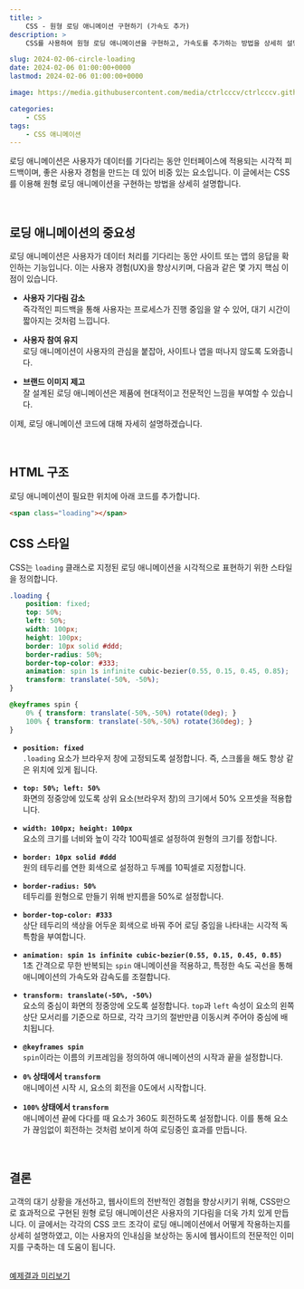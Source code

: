 ```yaml
---
title: >  
    CSS - 원형 로딩 애니메이션 구현하기 (가속도 추가)
description: >  
    CSS를 사용하여 원형 로딩 애니메이션을 구현하고, 가속도를 추가하는 방법을 상세히 설명합니다.  

slug: 2024-02-06-circle-loading
date: 2024-02-06 01:00:00+0000
lastmod: 2024-02-06 01:00:00+0000

image: https://media.githubusercontent.com/media/ctrlcccv/ctrlcccv.github.io/master/assets/img/post/2024-02-06-circle-loading.webp

categories:
    - CSS
tags:
    - CSS 애니메이션
---
```

로딩 애니메이션은 사용자가 데이터를 기다리는 동안 인터페이스에 적용되는 시각적 피드백이며, 좋은 사용자 경험을 만드는 데 있어 비중 있는 요소입니다. 이 글에서는 CSS를 이용해 원형 로딩 애니메이션을 구현하는 방법을 상세히 설명합니다.  

<script async src="https://pagead2.googlesyndication.com/pagead/js/adsbygoogle.js?client=ca-pub-8535540836842352" crossorigin="anonymous"></script>
<ins class="adsbygoogle"
     style="display:block; text-align:center;"
     data-ad-layout="in-article"
     data-ad-format="fluid"
     data-ad-client="ca-pub-8535540836842352"
     data-ad-slot="2974559225"></ins>
<script>
     (adsbygoogle = window.adsbygoogle || []).push({});
</script>

<br>

## 로딩 애니메이션의 중요성
로딩 애니메이션은 사용자가 데이터 처리를 기다리는 동안 사이트 또는 앱의 응답을 확인하는 기능입니다. 이는 사용자 경험(UX)을 향상시키며, 다음과 같은 몇 가지 핵심 이점이 있습니다.

- **사용자 기다림 감소**  
  즉각적인 피드백을 통해 사용자는 프로세스가 진행 중임을 알 수 있어, 대기 시간이 짧아지는 것처럼 느낍니다.

- **사용자 참여 유지**  
  로딩 애니메이션이 사용자의 관심을 붙잡아, 사이트나 앱을 떠나지 않도록 도와줍니다.
- **브랜드 이미지 제고**  
  잘 설계된 로딩 애니메이션은 제품에 현대적이고 전문적인 느낌을 부여할 수 있습니다.  
   
이제, 로딩 애니메이션 코드에 대해 자세히 설명하겠습니다.   

<br>

## HTML 구조
로딩 애니메이션이 필요한 위치에 아래 코드를 추가합니다.
```html
<span class="loading"></span>
```

## CSS 스타일
CSS는 `loading` 클래스로 지정된 로딩 애니메이션을 시각적으로 표현하기 위한 스타일을 정의합니다.  
```css
.loading {
    position: fixed;
    top: 50%;
    left: 50%;
    width: 100px;
    height: 100px;
    border: 10px solid #ddd;
    border-radius: 50%;
    border-top-color: #333;
    animation: spin 1s infinite cubic-bezier(0.55, 0.15, 0.45, 0.85);
    transform: translate(-50%, -50%);
}

@keyframes spin {
    0% { transform: translate(-50%,-50%) rotate(0deg); }
    100% { transform: translate(-50%,-50%) rotate(360deg); }
}
```
<script async src="https://pagead2.googlesyndication.com/pagead/js/adsbygoogle.js?client=ca-pub-8535540836842352" crossorigin="anonymous"></script>
<ins class="adsbygoogle"
     style="display:block; text-align:center;"
     data-ad-layout="in-article"
     data-ad-format="fluid"
     data-ad-client="ca-pub-8535540836842352"
     data-ad-slot="2974559225"></ins>
<script>
     (adsbygoogle = window.adsbygoogle || []).push({});
</script>

- **`position: fixed`**  
`.loading` 요소가 브라우저 창에 고정되도록 설정합니다. 즉, 스크롤을 해도 항상 같은 위치에 있게 됩니다.

- **`top: 50%; left: 50%`**  
화면의 정중앙에 있도록 상위 요소(브라우저 창)의 크기에서 50% 오프셋을 적용합니다.

- **`width: 100px; height: 100px`**  
요소의 크기를 너비와 높이 각각 100픽셀로 설정하여 원형의 크기를 정합니다.

- **`border: 10px solid #ddd`**  
원의 테두리를 연한 회색으로 설정하고 두께를 10픽셀로 지정합니다.

- **`border-radius: 50%`**  
테두리를 원형으로 만들기 위해 반지름을 50%로 설정합니다.

- **`border-top-color: #333`**  
상단 테두리의 색상을 어두운 회색으로 바꿔 주어 로딩 중임을 나타내는 시각적 독특함을 부여합니다.

- **`animation: spin 1s infinite cubic-bezier(0.55, 0.15, 0.45, 0.85)`**  
1초 간격으로 무한 반복되는 `spin` 애니메이션을 적용하고, 특정한 속도 곡선을 통해 애니메이션의 가속도와 감속도를 조절합니다.

- **`transform: translate(-50%, -50%)`**  
요소의 중심이 화면의 정중앙에 오도록 설정합니다. `top`과 `left` 속성이 요소의 왼쪽 상단 모서리를 기준으로 하므로, 각각 크기의 절반만큼 이동시켜 주어야 중심에 배치됩니다.

- **`@keyframes spin`**  
`spin`이라는 이름의 키프레임을 정의하여 애니메이션의 시작과 끝을 설정합니다.

- **`0%` 상태에서 `transform`**  
애니메이션 시작 시, 요소의 회전을 0도에서 시작합니다.

- **`100%` 상태에서 `transform`**  
애니메이션 끝에 다다를 때 요소가 360도 회전하도록 설정합니다. 이를 통해 요소가 끊임없이 회전하는 것처럼 보이게 하여 로딩중인 효과를 만듭니다.  
<br>

## 결론
고객의 대기 상황을 개선하고, 웹사이트의 전반적인 경험을 향상시키기 위해, CSS만으로 효과적으로 구현된 원형 로딩 애니메이션은 사용자의 기다림을 더욱 가치 있게 만듭니다. 이 글에서는 각각의 CSS 코드 조각이 로딩 애니메이션에서 어떻게 작용하는지를 상세히 설명하였고, 이는 사용자의 인내심을 보상하는 동시에 웹사이트의 전문적인 이미지를 구축하는 데 도움이 됩니다.  
<br>

<div class="btn_wrap">
    <a href="https://ctrlcccv.github.io/ctrlcccv-demo/2024-02-06-circle-loading/" target="_blank">예제결과 미리보기</a>
</div>
